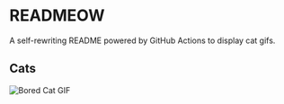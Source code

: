 # READMEOW

A self-rewriting README powered by GitHub Actions to display cat gifs.

## Cats

![Bored Cat GIF](https://media2.giphy.com/media/v1.Y2lkPTlhY2QwMmRheHVydG4yc2YzOGVndmVnMmRqd2d0a2FpdDJuaTQxN3MxaHZiMmhzNiZlcD12MV9naWZzX3NlYXJjaCZjdD1n/mlvseq9yvZhba/200.gif)
